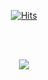 <div align=center>
  
[![Hits](https://hits.seeyoufarm.com/api/count/incr/badge.svg?url=https%3A%2F%2Fgithub.com%2Fgjbae1212%2Fhit-counter&count_bg=%23AA26E1&title_bg=%23003766&icon=&icon_color=%23E7E7E7&title=visitor&edge_flat=false)](https://hits.seeyoufarm.com)   

<br><br>

<img src="https://user-images.githubusercontent.com/74957603/115759211-f4c9dc80-a3da-11eb-95c1-3f5a10f9e0c8.png" />

<br><br><br>
</div>

